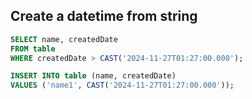 ## Create a datetime from string

```sql
SELECT name, createdDate
FROM table
WHERE createdDate > CAST('2024-11-27T01:27:00.000');
```

```sql
INSERT INTO table (name, createdDate)
VALUES ('name1', CAST('2024-11-27T01:27:00.000'));
```